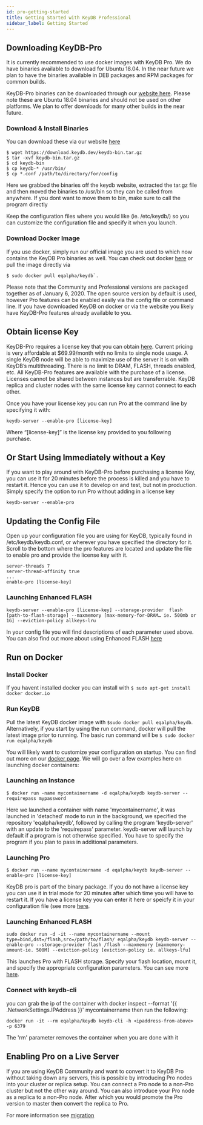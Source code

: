 ```yaml
---
id: pro-getting-started
title: Getting Started with KeyDB Professional
sidebar_label: Getting Started
---
```


<div id="blog_body">

## Downloading KeyDB-Pro

It is currently recommended to use docker images with KeyDB Pro. We do have binaries available to download for Ubuntu 18.04. In the near future we plan to have the binaries available in DEB packages and RPM packages for common builds. 

KeyDB-Pro binaries can be downloaded through our <a href=”https://keydb.dev/downloads.html”><span style=:color:red”>website here</span></a>. Please note these are Ubuntu 18.04 binaries and should not be used on other platforms. We plan to offer downloads for many other builds in the near future.

### Download & Install Binaries
You can download these via our website [here](https://keydb.dev/downloads.html)
```
$ wget https://download.keydb.dev/keydb-bin.tar.gz
$ tar -xvf keydb-bin.tar.gz
$ cd keydb-bin
$ cp keydb-* /usr/bin/
$ cp *.conf /path/to/directory/for/config
```
Here we grabbed the binaries off the keydb website, extracted the tar.gz file and then moved the binaries to /usr/bin so they can be called from anywhere. If you dont want to move them to bin, make sure to call the program directly

Keep the configuration files where you would like (ie. /etc/keydb/) so you can customize the configuration file and specify it when you launch.

### Download Docker Image

If you use docker, simply run our official image you are used to which now contains the KeyDB Pro binaries as well. You can check out docker <a href=”https://hub.docker.com/r/eqalpha/keydb”><span style=:color:red”>here</span></a> or pull the image directly via 
```
$ sudo docker pull eqalpha/keydb`. 
```

Please note that the Community and Professional versions are packaged together as of January 6, 2020. The open source version by default is used, however Pro features can be enabled easily via the config file or command line. If you have downloaded KeyDB on docker or via the website you likely have KeyDB-Pro features already available to you. 

## Obtain license Key

KeyDB-Pro requires a license key that you can obtain <a href=”https://checkout.keydb.dev/”><span style=:color:red”>here</span></a>. Current pricing is very affordable at $69.99/month with no limits to single node usage. A single KeyDB node will be able to maximize use of the server it is on with KeyDB’s multithreading. There is no limit to DRAM, FLASH, threads enabled, etc. All KeyDB-Pro features are available with the purchase of a license. Licenses cannot be shared between instances but are transferrable. KeyDB replica and cluster nodes with the same license key cannot connect to each other.

Once you have your license key you can run Pro at the command line by specifying it with:
```
keydb-server --enable-pro [license-key]
```
Where “[license-key]” is the license key provided to you following purchase.

## Or Start Using Immediately without a Key

If you want to play around with KeyDB-Pro before purchasing a license Key, you can use it for 20 minutes before the process is killed and you have to restart it. Hence you can use it to develop on and test, but not in production. Simply specify the option to run Pro without adding in a license key 
```
keydb-server --enable-pro
```
## Updating the Config File

Open up your configuration file you are using for KeyDB, typically found in /etc/keydb/keydb.conf, or wherever you have specified the directory for it. Scroll to the bottom where the pro features are located and update the file to enable pro and provide the license key with it. 
```
server-threads 7
server-thread-affinity true
...
enable-pro [license-key]
```

### Launching Enhanced FLASH
```
keydb-server --enable-pro [license-key] --storage-provider  flash  [path-to-flash-storage] --maxmemory [max-memory-for-DRAM… ie. 500mb or 1G] --eviction-policy allkeys-lru
```
In your config file you will find descriptions of each parameter used above. You can also find out more about using Enhanced FLASH [here]( https://docs.keydb.dev/docs/pro-flash/)

## Run on Docker

### Install Docker

If you havent installed docker you can install with `$ sudo apt-get install docker docker.io`

### Run KeyDB

Pull the latest KeyDB docker image with `$sudo docker pull eqalpha/keydb`. Alternatively, if you start by using the run command, docker will pull the latest image prior to running. The basic run command will be `$ sudo docker run eqalpha/keydb`

You will likely want to customize your configuration on startup. You can find out more on our [docker page](https://hub.docker.com/r/eqalpha/keydb). We will go over a few examples here on launching docker containers:

### Launching an Instance
```
$ docker run -name mycontainername -d eqalpha/keydb keydb-server --requirepass mypassword 
```
Here we launched a container with name 'mycontainername', it was launched in 'detached' mode to run in the background, we specified the repository 'eqalpha/keydb', followed by calling the program 'keydb-server' with an update to the 'requirepass' parameter. keydb-server will launch by default if a program is not otherwise specified. You have to specify the program if you plan to pass in additional parameters.

### Launching Pro
```
$ docker run --name mycontainername -d eqalpha/keydb keydb-server --enable-pro [license-key]
```
KeyDB pro is part of the binary package. If you do not have a license key you can use it in trial mode for 20 minutes after which time you will have to restart it. If you have a license key you can enter it here or speicfy it in your configuration file (see more [here](https://hub.docker.com/r/eqalpha/keydb).

### Launching Enhanced FLASH
```
sudo docker run -d -it --name mycontainername --mount type=bind,dst=/flash,src=/path/to/flash/ eqalpha/keydb keydb-server --enable-pro --storage-provider flash /flash --maxmemory [maxmemory-amount-ie. 500M] --eviction-policy [eviction-policy ie. allkeys-lfu]
```
This launches Pro with FLASH storage. Specify your flash location, mount it, and specify the appropriate configuration parameters. You can see more [here](https://hub.docker.com/r/eqalpha/keydb).

### Connect with keydb-cli
you can grab the ip of the container with docker inspect --format '{{ .NetworkSettings.IPAddress }}' mycontainername then run the following:
```
docker run -it --rm eqalpha/keydb keydb-cli -h <ipaddress-from-above> -p 6379
```
The 'rm' parameter removes the container when you are done with it


## Enabling Pro on a Live Server

If you are using KeyDB Community and want to convert it to KeyDB Pro without taking down any servers, this is possible by introducing Pro nodes into your cluster or replica setup. You can connect a Pro node to a non-Pro cluster but not the other way around. You can also introduce your Pro node as a replica to a non-Pro node. After which you would promote the Pro version to master then convert the replica to Pro.

For more information see [migration](https://docs.keydb.dev/migration/)

</div>
